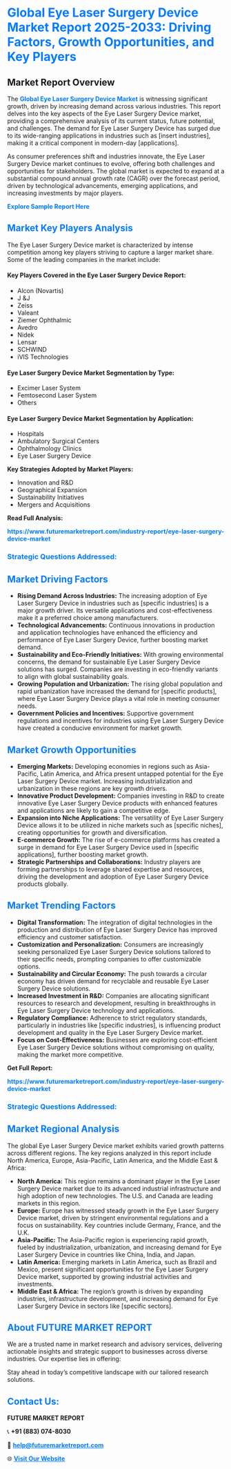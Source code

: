 <h1 style="color: #007BFF;">Global Eye Laser Surgery Device Market Report 2025-2033: Driving Factors, Growth Opportunities, and Key Players</h1>

<section id="overview">
<h2>Market Report Overview</h2>
<p>The <a href="https://www.futuremarketreport.com/industry-report/eye-laser-surgery-device-market" style="color: #007BFF; text-decoration: none;"><strong>Global Eye Laser Surgery Device Market</strong></a> is witnessing significant growth, driven by increasing demand across various industries. This report delves into the key aspects of the Eye Laser Surgery Device market, providing a comprehensive analysis of its current status, future potential, and challenges. The demand for Eye Laser Surgery Device has surged due to its wide-ranging applications in industries such as [insert industries], making it a critical component in modern-day [applications].</p>
<p>As consumer preferences shift and industries innovate, the Eye Laser Surgery Device market continues to evolve, offering both challenges and opportunities for stakeholders. The global market is expected to expand at a substantial compound annual growth rate (CAGR) over the forecast period, driven by technological advancements, emerging applications, and increasing investments by major players.</p>
</section>

<section id="overview">
<p><a href="https://www.futuremarketreport.com/request-sample/reportId=127147" style="color: #007BFF; text-decoration: none;"><strong>Explore Sample Report Here</strong></a></p>
</section>

<section id="key-players">
<h2 style="color: #007BFF;">Market Key Players Analysis</h2>
<p>The Eye Laser Surgery Device market is characterized by intense competition among key players striving to capture a larger market share. Some of the leading companies in the market include:</p>
<h4>Key Players Covered in the Eye Laser Surgery Device Report:</h4>
<ul><li>Alcon (Novartis)</li><li>J &amp;J</li><li>Zeiss</li><li>Valeant</li><li>Ziemer Ophthalmic</li><li>Avedro</li><li>Nidek</li><li>Lensar</li><li>SCHWIND</li><li>iVIS Technologies</li></ul>
<h4>Eye Laser Surgery Device Market Segmentation by Type:</h4>
<ul><li>Excimer Laser System</li><li>Femtosecond Laser System</li><li>Others</li></ul>

<h4>Eye Laser Surgery Device Market Segmentation by Application:</h4>
<ul><li>Hospitals</li><li>Ambulatory Surgical Centers</li><li>Ophthalmology Clinics</li><li>Eye Laser Surgery Device</li></ul>
<p><strong>Key Strategies Adopted by Market Players:</strong></p>
<ul>
<li>Innovation and R&D</li>
<li>Geographical Expansion</li>
<li>Sustainability Initiatives</li>
<li>Mergers and Acquisitions</li>
</ul>
</section>

<section>
<p><strong>Read Full Analysis: </strong></p><a href="https://www.futuremarketreport.com/industry-report/eye-laser-surgery-device-market" style="color: #007BFF; text-decoration: none;"><strong>https://www.futuremarketreport.com/industry-report/eye-laser-surgery-device-market</strong></a>
<h3 style="color: #007BFF;">Strategic Questions Addressed:</h3>
</section>

<section id="driving-factors">
<h2 style="color: #007BFF;">Market Driving Factors</h2>
<ul>
<li><strong>Rising Demand Across Industries:</strong> The increasing adoption of Eye Laser Surgery Device in industries such as [specific industries] is a major growth driver. Its versatile applications and cost-effectiveness make it a preferred choice among manufacturers.</li>
<li><strong>Technological Advancements:</strong> Continuous innovations in production and application technologies have enhanced the efficiency and performance of Eye Laser Surgery Device, further boosting market demand.</li>
<li><strong>Sustainability and Eco-Friendly Initiatives:</strong> With growing environmental concerns, the demand for sustainable Eye Laser Surgery Device solutions has surged. Companies are investing in eco-friendly variants to align with global sustainability goals.</li>
<li><strong>Growing Population and Urbanization:</strong> The rising global population and rapid urbanization have increased the demand for [specific products], where Eye Laser Surgery Device plays a vital role in meeting consumer needs.</li>
<li><strong>Government Policies and Incentives:</strong> Supportive government regulations and incentives for industries using Eye Laser Surgery Device have created a conducive environment for market growth.</li>
</ul>
</section>

<section id="growth-opportunities">
<h2 style="color: #007BFF;">Market Growth Opportunities</h2>
<ul>
<li><strong>Emerging Markets:</strong> Developing economies in regions such as Asia-Pacific, Latin America, and Africa present untapped potential for the Eye Laser Surgery Device market. Increasing industrialization and urbanization in these regions are key growth drivers.</li>
<li><strong>Innovative Product Development:</strong> Companies investing in R&D to create innovative Eye Laser Surgery Device products with enhanced features and applications are likely to gain a competitive edge.</li>
<li><strong>Expansion into Niche Applications:</strong> The versatility of Eye Laser Surgery Device allows it to be utilized in niche markets such as [specific niches], creating opportunities for growth and diversification.</li>
<li><strong>E-commerce Growth:</strong> The rise of e-commerce platforms has created a surge in demand for Eye Laser Surgery Device used in [specific applications], further boosting market growth.</li>
<li><strong>Strategic Partnerships and Collaborations:</strong> Industry players are forming partnerships to leverage shared expertise and resources, driving the development and adoption of Eye Laser Surgery Device products globally.</li>
</ul>
</section>

<section id="trending-factors">
<h2 style="color: #007BFF;">Market Trending Factors</h2>
<ul>
<li><strong>Digital Transformation:</strong> The integration of digital technologies in the production and distribution of Eye Laser Surgery Device has improved efficiency and customer satisfaction.</li>
<li><strong>Customization and Personalization:</strong> Consumers are increasingly seeking personalized Eye Laser Surgery Device solutions tailored to their specific needs, prompting companies to offer customizable options.</li>
<li><strong>Sustainability and Circular Economy:</strong> The push towards a circular economy has driven demand for recyclable and reusable Eye Laser Surgery Device solutions.</li>
<li><strong>Increased Investment in R&D:</strong> Companies are allocating significant resources to research and development, resulting in breakthroughs in Eye Laser Surgery Device technology and applications.</li>
<li><strong>Regulatory Compliance:</strong> Adherence to strict regulatory standards, particularly in industries like [specific industries], is influencing product development and quality in the Eye Laser Surgery Device market.</li>
<li><strong>Focus on Cost-Effectiveness:</strong> Businesses are exploring cost-efficient Eye Laser Surgery Device solutions without compromising on quality, making the market more competitive.</li>
</ul>
</section>

<section>
<p><strong>Get Full Report: </strong></p><a href="https://www.futuremarketreport.com/industry-report/eye-laser-surgery-device-market" style="color: #007BFF; text-decoration: none;"><strong>https://www.futuremarketreport.com/industry-report/eye-laser-surgery-device-market</strong></a>
<h3 style="color: #007BFF;">Strategic Questions Addressed:</h3>
</section>


<section id="regional-analysis">
<h2 style="color: #007BFF;">Market Regional Analysis</h2>
<p>The global Eye Laser Surgery Device market exhibits varied growth patterns across different regions. The key regions analyzed in this report include North America, Europe, Asia-Pacific, Latin America, and the Middle East & Africa:</p>
<ul>
<li><strong>North America:</strong> This region remains a dominant player in the Eye Laser Surgery Device market due to its advanced industrial infrastructure and high adoption of new technologies. The U.S. and Canada are leading markets in this region.</li>
<li><strong>Europe:</strong> Europe has witnessed steady growth in the Eye Laser Surgery Device market, driven by stringent environmental regulations and a focus on sustainability. Key countries include Germany, France, and the U.K.</li>
<li><strong>Asia-Pacific:</strong> The Asia-Pacific region is experiencing rapid growth, fueled by industrialization, urbanization, and increasing demand for Eye Laser Surgery Device in countries like China, India, and Japan.</li>
<li><strong>Latin America:</strong> Emerging markets in Latin America, such as Brazil and Mexico, present significant opportunities for the Eye Laser Surgery Device market, supported by growing industrial activities and investments.</li>
<li><strong>Middle East & Africa:</strong> The region’s growth is driven by expanding industries, infrastructure development, and increasing demand for Eye Laser Surgery Device in sectors like [specific sectors].</li>
</ul>
</section>

<footer>
<h2 style="color: #007BFF;">About FUTURE MARKET REPORT</h2>
<p>We are a trusted name in market research and advisory services, delivering actionable insights and strategic support to businesses across diverse industries. Our expertise lies in offering:</p>

<p>Stay ahead in today’s competitive landscape with our tailored research solutions.</p>

<h2 style="color: #007BFF;">Contact Us:</h2>
<p><strong>FUTURE MARKET REPORT</strong></p>
<p>📞 <strong>+91 (883) 074-8030</strong></p>
<p>📧 <strong><a href="mailto:help@futuremarketreport.com" style="color: #007BFF;">help@futuremarketreport.com</a></strong></p>
<p>🌐 <strong><a href="https://www.futuremarketreport.com/" style="color: #007BFF;">Visit Our Website</a></strong></p>
</footer>